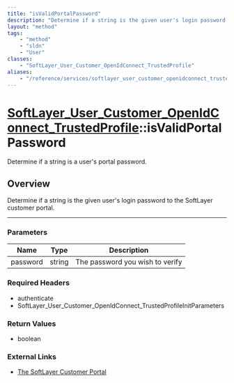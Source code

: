 ```yaml
---
title: "isValidPortalPassword"
description: "Determine if a string is the given user's login password to the SoftLayer customer portal."
layout: "method"
tags:
    - "method"
    - "sldn"
    - "User"
classes:
    - "SoftLayer_User_Customer_OpenIdConnect_TrustedProfile"
aliases:
    - "/reference/services/softlayer_user_customer_openidconnect_trustedprofile/isValidPortalPassword"
---
```

# [SoftLayer_User_Customer_OpenIdConnect_TrustedProfile](/reference/services/SoftLayer_User_Customer_OpenIdConnect_TrustedProfile)::isValidPortalPassword

Determine if a string is a user's portal password.


## Overview 
Determine if a string is the given user's login password to the SoftLayer customer portal. 

-----

### Parameters 
|Name | Type | Description |
| --- | --- | --- |
|password| string| The password you wish to verify|


### Required Headers
* authenticate
* SoftLayer_User_Customer_OpenIdConnect_TrustedProfileInitParameters


### Return Values
* boolean

### External Links


* [The SoftLayer Customer Portal](https://manage.softlayer.com)





